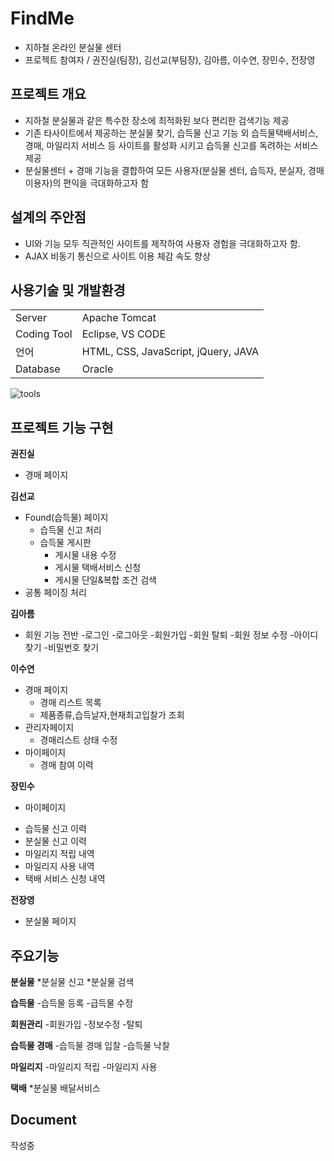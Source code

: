 # FindMe
- 지하철 온라인 분실물 센터
- 프로젝트 참여자 / 권진실(팀장), 김선교(부팀장), 김아름, 이수연, 장민수, 전장영 


## 프로젝트 개요
- 지하철 분실물과 같은 특수한 장소에 최적화된 보다 편리한 검색기능 제공
- 기존 타사이트에서 제공하는 분실물 찾기, 습득물 신고 기능 외 습득물택배서비스, 경매, 마일리지 서비스 등
사이트를 활성화 시키고 습득물 신고를 독려하는 서비스 제공 
- 분실물센터 + 경매 기능을 결합하여 모든 사용자(분실물 센터, 습득자, 분실자, 경매이용자)의 편익을 극대화하고자 함


## 설계의 주안점
- UI와 기능 모두 직관적인 사이트를 제작하여 사용자 경험을 극대화하고자 함. 
- AJAX 비동기 통신으로 사이트 이용 체감 속도 향상


## 사용기술 및 개발환경
|   |   |
|---|---|
|Server|Apache Tomcat|
|Coding Tool|Eclipse, VS CODE|
|언어|HTML, CSS, JavaScript, jQuery, JAVA|
|Database|Oracle|


![tools](https://user-images.githubusercontent.com/40844404/157788090-eb8c89c0-e109-4951-8ede-cb5afc0877ef.jpg)


## 프로젝트 기능 구현

**권진실**
+ 경매 페이지

**김선교**
+ Found(습득물) 페이지
  - 습득물 신고 처리
  - 습득물 게시판
    * 게시물 내용 수정
    * 게시물 택배서비스 신청
    * 게시물 단일&복합 조건 검색
+ 공통 페이징 처리

**김아름**
+ 회원 기능 전반
  -로그인
  -로그아웃
  -회원가입
  -회원 탈퇴
  -회원 정보 수정
  -아이디 찾기
  -비밀번호 찾기

**이수연**
+ 경매 페이지
  - 경매 리스트 목록
  - 제품종류,습득날자,현재최고입찰가 조회
+ 관리자페이지
  - 경매리스트 상태 수정
+ 마이페이지 
  - 경매 참여 이력

**장민수**
+ 마이페이지
 - 습득물 신고 이력
 - 분실물 신고 이력
 - 마일리지 적립 내역
 - 마일리지 사용 내역
 - 택배 서비스 신청 내역

**전장영**
+ 분실물 페이지


## 주요기능
**분실물**
*분실물 신고
*분실물 검색

**습득물**
-습득물 등록
-급득물 수정

**회원관리**
-회원가입
-정보수정
-탈퇴

**습득물 경매**
-습득물 경매 입찰
-습득물 낙찰

**마일리지**
-마일리지 적립
-마일리지 사용

**택배**
*분실물 배달서비스


## Document
작성중
